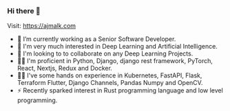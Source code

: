 ### Hi there 👋  
Visit: https://ajmalk.com
- 🔭 I’m currently working as a Senior Software Developer.  
- 🌱 I'm very much interested in Deep Learning and Artificial Intelligence.  
- 👯 I'm looking to to collaborate on any Deep Learning Projects.  
- ✌🏽 I'm proficient in Python, Django, django rest framework, PyTorch, React, Nextjs, Redux and Docker. 
- ✌🏽 I've some hands on experience in Kubernetes, FastAPI, Flask, Terraform Flutter, Django Channels, Pandas Numpy and OpenCV.
- ⚡ Recently sparked interest in Rust programming language and low level programming.  
<!--
**aiwizzard/aiwizzard** is a ✨ _special_ ✨ repository because its `README.md` (this file) appears on your GitHub profile.

Here are some ideas to get you started:

- 🔭 I’m currently working on Machine Learning
- 🌱 I’m currently learning ...
- 👯 I’m looking to collaborate on ...
- 🤔 I’m looking for help with ...
- 💬 Ask me about ...
- 📫 How to reach me: ...
- 😄 Pronouns: ...
- ⚡ Fun fact: ...
-->
